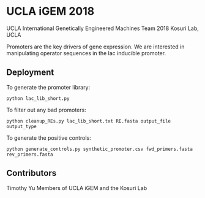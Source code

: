 # UCLA iGEM 2018
UCLA International Genetically Engineered Machines Team 2018
Kosuri Lab, UCLA

Promoters are the key drivers of gene expression. We are interested in manipulating operator sequences in the lac
inducible promoter. 

## Deployment

To generate the promoter library:
```
python lac_lib_short.py
```

To filter out any bad promoters:
```
python cleanup_REs.py lac_lib_short.txt RE.fasta output_file output_type
```

To generate the positive controls:
```
python generate_controls.py synthetic_promoter.csv fwd_primers.fasta rev_primers.fasta
```

## Contributors
Timothy Yu
Members of UCLA iGEM and the Kosuri Lab
